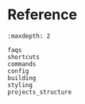# Reference

```{toctree}
:maxdepth: 2

faqs
shortcuts
commands
config
building
styling
projects_structure
```
